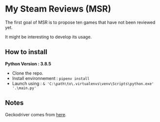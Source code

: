 # My Steam Reviews (MSR)

The first goal of MSR is to propose ten games that have not been reviewed yet. 

It might be interesting to develop its usage.

## How to install 
**Python Version : 3.8.5**

* Clone the repo.
* Install environnement :
```pipenv install```
* Launch using :
```& 'C:\path\to\.virtualenvs\venv\Scripts\python.exe' '.\main.py'```

## Notes
Geckodriver comes from [here](https://github.com/mozilla/geckodriver/releases).